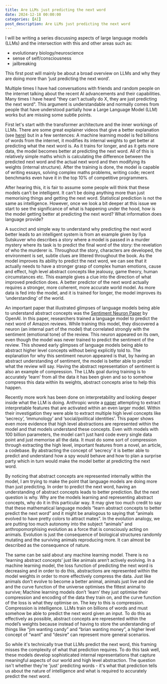 ```yaml
---
title: Are LLMs just predicting the next word
date: 2024-12-18 00:00:00
categories: [AI]
post_description: Are LLMs just predicting the next word
---
```


I will be writing a series discussing aspects of large language models (LLMs) and the intersection with this and other areas such as:

- evolutionary biology/neuroscience
- sense of self/consciousness
- jailbreaking

This first post will mainly be about a broad overview on LLMs and why they are doing more than ‘just predicting the next word’.

Multiple times I have had conversations with friends and random people on the internet talking about the recent AI advancements and their capabilities. Many times I have heard "they can't actually do X, they are just predicting the next word". This argument is understandable and normally comes from people that have understood partially how a Large Language Model (LLM) works but are missing some subtle points.

First let's start with the transformer architecture and the inner workings of LLMs. There are some great explainer videos that give a better explanation (see [here](https://www.youtube.com/watch?v=LPZh9BOjkQs)) but in a few sentences: A machine learning model is fed billions of words from the internet, it modifies its internal weights to get better at predicting what the next word is. As it trains for longer, and as it gets more data, the model becomes better at predicting the next word. All of this is relatively simple maths which is calculating the difference between the predicted next word and the actual next word and then modifying its weights (internal structure). After the training is done, the model is capable of writing essays, solving complex maths problems, writing code; recent benchmarks even have it in the top 10% of competitive programmers.

After hearing this, it is fair to assume some people will think that these models can’t be intelligent. It can’t be doing anything more than just memorising things and getting the next word. Statistical prediction is not the same as intelligence. However, once we look a bit deeper at this issue we start to see the significance of what is happening under the hood, how is the model getting better at predicting the next word? What information does language provide?

A succinct and simple way to understand why predicting the next word better leads to an intelligent system is from an example given by Ilya Sutskuver who describes a story where a model is passed in a murder mystery where its task is to predict the final word of the story: the revelation of who the murderer is. Throughout the story, characters are developed, the environment is set, subtle clues are littered throughout the book. As the model improves its ability to predict the next word, we can see that it actually needs to have a stronger grasp of complex human emotions, cause and effect, high level abstract concepts like jealousy, game theory, human circumstances etc. This example gives a clue into the direction of what improved prediction does. A better predictor of the next word actually requires a stronger, more coherent, more accurate world model. As more data is fed into the model, and it is trained for longer, the model improves its ‘understanding’ of the world.

An important paper that illustrated glimpses of language models being able to understand abstract concepts was the [Sentiment Neuron Paper](https://openai.com/index/unsupervised-sentiment-neuron/) by OpenAI. In this paper, researchers trained a language model to predict the next word of Amazon reviews. While training this model, they discovered a neuron (an internal part of the model) that correlated strongly with the sentiment (emotional tone) of the review. This neuron appeared on its own, even though the model was never trained to predict the sentiment of the review. This showed early glimpses of language models being able to abstract higher level concepts without being explicitly told to. The explanation for why this sentiment neuron appeared is that, by having an abstract understanding of sentiment, the model is better able to predict what the review will say. Having the abstract representation of sentiment is also an example of compression. The LLMs goal during training is to accurately ‘learn’ from all the data it has been given and so to somehow compress this data within its weights, abstract concepts arise to help this happen.

Recently more work has been done on interpretability and looking deeper inside what the LLM is doing. Anthropic wrote a [paper](https://transformer-circuits.pub/2023/monosemantic-features/index.html) attempting to extract interpretable features that are activated within an even larger model. Within their investigation they were able to extract multiple high level concepts like ‘secrecy’, ‘immunology’ and ‘social/political identities’. This paper shows even more evidence that high level abstractions are represented within the model and that models understand these concepts. Even with models with 100 billion parameters, the model can’t just hard code every single data point and just memorise all the data. It must do some sort of compression through extracting the high level, important features from a novel, an article, a codebase. By abstracting the concept of ‘secrecy’ it is better able to predict and understand how a spy would behave and how to plan a surprise party which in turn would make the model better at predicting the next word.

By noticing that abstract concepts are represented internally within the model, I am trying to make the point that language models are doing more than just predicting. In order to predict the next word, having an understanding of abstract concepts leads to better prediction. But the next question is why. Why are the models learning and representing abstract concepts, why do it in this particular way. It may give too much credit to say that these mathematical language models “learn abstract concepts to better predict the next word” and it might be analogous to saying that “animals evolved to have pretty colors to attract mates”. In the evolution analogy, we are putting too much autonomy into the subject “animals” and anthropomorphising evolution as a force that is consciously acting on animals. Evolution is just the consequence of biological structures randomly mutating and the surviving animals reproducing more. It can almost be described as the consequence of nature.

The same can be said about any machine learning model. There is no ‘learning abstract concepts’ just like animals aren’t actively evolving. In a machine learning model, the loss function of predicting the next word is decreasing and in order to do this, abstractions are represented within the model weights in order to more effectively compress the data. Just like animals don’t evolve to become a better animal, animals just live and die and the curve function of the universe optimises the fittest animal to survive; Machine learning models don’t ‘learn’ they just optimise their compression and encoding of the data they train on, and the curve function of the loss is what they optimise on. The key to this is compression. Compression is intelligence. LLMs train on billions of words and must somehow be able to predict the next word given an input. To do this as effectively as possible, abstract concepts are represented within the model’s weights because instead of having to store the understanding of things like “jim wanting candy” and “brian wanting money”, a higher level concept of “want” and “desire” can represent more general scenarios.

So while it's technically true that LLMs predict the next word, this framing misses the complexity of what that prediction requires. To do this task well, these models develop sophisticated internal representations that capture meaningful aspects of our world and high level abstraction. The question isn't whether they're 'just' predicting words - it's what that prediction tells us about the nature of intelligence and what is required to accurately predict the next word.
